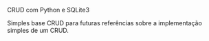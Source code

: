 CRUD com Python e SQLite3

Simples base CRUD para futuras referências sobre a implementação simples de um CRUD.
